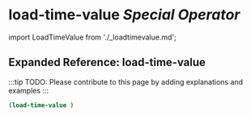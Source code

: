 # **load-time-value** *Special Operator*

import LoadTimeValue from './_loadtimevalue.md';

<LoadTimeValue />

## Expanded Reference: load-time-value

:::tip
TODO: Please contribute to this page by adding explanations and examples
:::

```lisp
(load-time-value )
```
